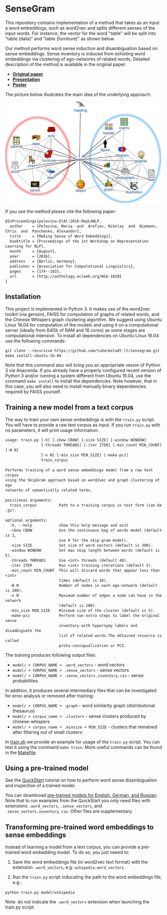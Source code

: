 # SenseGram

This repository contains implementation of a method that takes as an input a word embeddings, such as word2vec and splits different senses of the input words. For instance, the vector for the word "table" will be split into "table (data)" and "table (furniture)" as shown below.

Our method performs word sense induction and disambiguation based on sense embeddings. Sense inventory is induced from exhisting word embeddings via clustering of ego-networks of related words. Detailed description of the method is available in the original paper:

- [**Original paper**](http://aclweb.org/anthology/W/W16/W16-1620.pdf)
- [**Presentation**](docs/presentation.pdf)
- [**Poster**](docs/poster.pdf)

The picture below illustrates the main idea of the underlying approach: 

![ego](docs/table3.png)

If you use the method please cite the following paper:

```
@InProceedings{pelevina-EtAl:2016:RepL4NLP,
  author    = {Pelevina, Maria  and  Arefiev, Nikolay  and  Biemann, Chris  and  Panchenko, Alexander},
  title     = {Making Sense of Word Embeddings},
  booktitle = {Proceedings of the 1st Workshop on Representation Learning for NLP},
  month     = {August},
  year      = {2016},
  address   = {Berlin, Germany},
  publisher = {Association for Computational Linguistics},
  pages     = {174--183},
  url       = {http://anthology.aclweb.org/W16-1620}
}
```

## Installation

This project is implemented in Python 3. It makes use of the word2vec toolkit (via gensim), FAISS for computation of graphs of related words, and the Chinese Whispers graph clustering algorithm. We suggest using Ubuntu Linux 16.04 for computation of the models and using it on a computational server (ideally from 64Gb of RAM and 16 cores) as some stages are computational intensive. To install all dependencies on Ubuntu Linux 16.04 use the following commands:

```
git clone --recursive https://github.com/tudarmstadt-lt/sensegram.git
make install-ubuntu-16-04
```

Note that this command also will bring you an appropriate vesion of Python 3 via Anaconda. If you already have a properly configured recent version of Python 3 and/or running a system different from Ubuntu 16.04, use the command ``make install`` to install the dependencies. Note however, that in this case, you will also need to install manually binary dependencies required by FAISS yourself. 


## Training a new model from a text corpus

The way to train your own sense embeddings is with the `train.py` script. You will have to provide a raw text corpus as input. If you run `train.py` with no parameters, it will print usage information:

```
usage: train.py [-h] [-cbow CBOW] [-size SIZE] [-window WINDOW]
                [-threads THREADS] [-iter ITER] [-min_count MIN_COUNT] [-N N]
                [-n N] [-min_size MIN_SIZE] [-make-pcz]
                train_corpus

Performs training of a word sense embeddings model from a raw text corpus
using the SkipGram approach based on word2vec and graph clustering of ego
networks of semantically related terms.

positional arguments:
  train_corpus          Path to a training corpus in text form (can be .gz).

optional arguments:
  -h, --help            show this help message and exit
  -cbow CBOW            Use the continuous bag of words model (default is 1,
                        use 0 for the skip-gram model).
  -size SIZE            Set size of word vectors (default is 300).
  -window WINDOW        Set max skip length between words (default is 5).
  -threads THREADS      Use <int> threads (default 40).
  -iter ITER            Run <int> training iterations (default 5).
  -min_count MIN_COUNT  This will discard words that appear less than <int>
                        times (default is 10).
  -N N                  Number of nodes in each ego-network (default is 200).
  -n N                  Maximum number of edges a node can have in the network
                        (default is 200).
  -min_size MIN_SIZE    Minimum size of the cluster (default is 5).
  -make-pcz             Perform two extra steps to label the original sense
                        inventory with hypernymy labels and disambiguate the
                        list of related words.The obtained resource is called
                        proto-concepualization or PCZ.
```

The training produces following output files:

* `model/ + CORPUS_NAME + .word_vectors` - word vectors
* `model/ + CORPUS_NAME + .sense_vectors` - sense vectors
* `model/ + CORPUS_NAME + .sense_vectors.inventory.csv` - sense probabilities  

In addition, it produces several intermediary files that can be investigated for error analysis or removed after training:

* `model/ + CORPUS_NAME + .graph` - word similarity graph (distributional thesaurus) 
* `model/ + corpus_name + .clusters` - sense clusters produced by chinese-whispers
* `model/ + corpus_name + .minsize + MIN_SIZE` - clusters that remained after filtering out of small clusters 

In [train.sh](train.sh) we provide an example for usage of the `train.py` script. You can test it using the command ``make train``. More useful commands can be found in the [Makefile](Makefile).

## Using a pre-trained model 

See the [QuickStart](QuickStart.ipynb) tutorial on how to perform word sense disambiguation and inspection of a trained model.

You can downlooad [pre-trained models for English, German, and Russian](http://ltdata1.informatik.uni-hamburg.de/sensegram/). Note that to run examples from the QuickStart you only need files with extensions ``.word_vectors``, ``.sense_vectors``, and ``.sense_vectors.inventory.csv``. Other files are supplementary.

## Transforming pre-trained word embeddings to sense embeddings

Instead of learning a model from a text corpus, you can provide a pre-trained word embedding model. To do so, you just neeed to:

1. Save the word embeddings file (in word2vec text format) with the extension ``.word_vectors``, e.g. ``wikipedia.word_vectors``. 

2. Run the ``train.py`` script inducating the path to the word embeddings file, e.g.:

```python train.py model/wikipedia```

Note: do not indicate the ``.word_vectors`` extension when launching the train.py script. 
